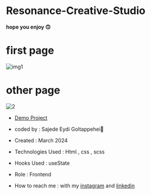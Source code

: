 # Resonance-Creative-Studio

**hope you enjoy 🙃**

# first page

![img1](https://github.com/SajedehEydi/Resonance-Creative-Studio/assets/155808160/38a23374-9c3c-4a07-968c-90c236f158ce)


# other page

![2](https://github.com/SajedehEydi/Professional-branding-design-services./assets/155808160/8da28a2e-93c3-40b7-a6b4-122f27d878cd)

- [Demo Project]( https://sajedeheydi.github.io/Resonance-Creative-Studio/)

- coded by : Sajede Eydi Goltappehei🌻

- Created : March 2024

- Technologies Used : Html , css , scss

- Hooks Used : useState 

- Role : Frontend

- How to reach me : with my [instagram](https://www.instagram.com/saji.ad.web?igsh=MW5lOHBscWJyYnpoZQ==) and [linkedin](http://www.linkedin.com/in/sajede-eydi-goltappehei-418ba8222)
